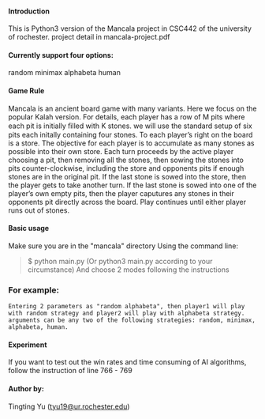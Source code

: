 #### **Introduction**
This is Python3 version of the Mancala project in CSC442 of the university of rochester.
project detail in mancala-project.pdf

#### Currently support four options:
random
minimax
alphabeta
human

#### Game Rule
Mancala is an ancient board game with many variants. Here we focus on the popular Kalah version. For details, each player has a row of M pits where each pit is initially ﬁlled with K stones. we will use the standard setup of six pits each initally containing four stones. To each player’s right on the board is a store. The objective for each player is to accumulate as many stones as possible into their own store.
Each turn proceeds by the active player choosing a pit, then removing all the stones, then sowing the stones into pits counter-clockwise, including the store and opponents pits if enough stones are in the original pit. If the last stone is sowed into the store, then the player gets to take another turn. If the last stone is sowed into one of the player’s own empty pits, then the player caputures any stones in their opponents pit directly across the board. Play continues until either player runs out of stones.

#### Basic usage
Make sure you are in the "mancala" directory
Using the command line: 
>$ python main.py 
(Or python3 main.py according to your circumstance)
And choose 2 modes following the instructions

### For example:
```
Entering 2 parameters as "random alphabeta", then player1 will play with random strategy and player2 will play with alphabeta strategy.
arguments can be any two of the following strategies: random, minimax, alphabeta, human.
```
#### Experiment
If you want to test out the win rates and time consuming of AI algorithms, follow the instruction of line 766 - 769

#### Author by:
Tingting Yu (tyu19@ur.rochester.edu)
